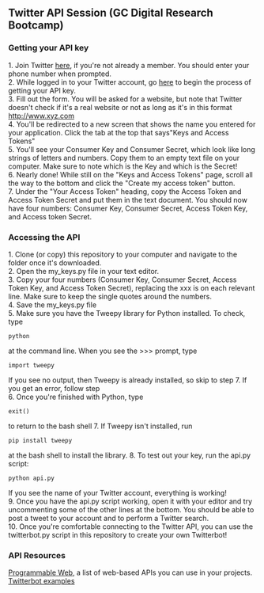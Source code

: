 ## Twitter API Session (GC Digital Research Bootcamp)

### Getting your API key

1\. Join Twitter [here](https://twitter.com/signup?lang=en), if you're not already a member. You should enter your phone number when prompted.  
2\. While logged in to your Twitter account, go [here](https://dev.twitter.com/apps/new) to begin the process of getting your API key.  
3\. Fill out the form. You will be asked for a website, but note that Twitter doesn't check if it's a real website or not as long as it's in this format http://www.xyz.com  
4\. You'll be redirected to a new screen that shows the name you entered for your application. Click the tab at the top that says"Keys and Access Tokens"  
5\. You'll see your Consumer Key and Consumer Secret, which look like long strings of letters and numbers. Copy them to an empty text file on your computer. Make sure to note which is the Key and which is the Secret!  
6\. Nearly done! While still on the "Keys and Access Tokens" page, scroll all the way to the bottom and click the "Create my access token" button.  
7\. Under the "Your Access Token" heading, copy the Access Token and Access Token Secret and put them in the text document. You should now  have four numbers: Consumer Key, Consumer Secret, Access Token Key, and Access token Secret.  

### Accessing the API

1\. Clone (or copy) this repository to your computer and navigate to the folder once it's downloaded.  
2\. Open the my_keys.py file in your text editor.  
3\. Copy your four numbers (Consumer Key, Consumer Secret, Access Token Key, and Access Token Secret), replacing the xxx is on each relevant line. Make sure to keep the single quotes around the numbers.  
4\. Save the my_keys.py file  
5\. Make sure you have the Tweepy library for Python installed. To check, type

	python

at the command line. When you see the >>> prompt, type

    import tweepy

If you see no output, then Tweepy is already installed, so skip to step 7. If you get an error, follow step  
6\. Once you're finished with Python, type

    exit()

 to return to the bash shell
7\. If Tweepy isn't installed, run

	pip install tweepy

at the bash shell to install the library.
8\. To test out your key, run the api.py script:

	python api.py

If you see the name of your Twitter account, everything is working!  
9\. Once you have the api.py script working, open it with your editor and try uncommenting some of the other lines at the bottom. You should be able to post a tweet to your account and to perform a Twitter search.  
10\. Once you're comfortable connecting to the Twitter API, you can use the twitterbot.py script in this repository to create your own Twitterbot!  


### API Resources

[Programmable Web](http://www.programmableweb.com), a list of web-based APIs you can use in your projects.  
[Twitterbot examples](http://nymag.com/following/2015/11/12-weirdest-funniest-smartest-twitter-bots.html)  

